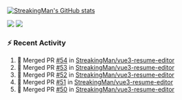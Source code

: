 [![StreakingMan's GitHub stats](https://streakingman-github-readme-stats.vercel.app/api?username=StreakingMan&show_icons=true)](https://github.com/anuraghazra/github-readme-stats)

<p>
  <img src="https://streakingman-github-readme-stats.vercel.app/api/top-langs/?username=StreakingMan&layout=compact&langs_count=8" />
  <img src="https://streakingman-github-readme-stats.vercel.app/api/wakatime?username=StreakingMan&layout=compact&langs_count=8" />
</p>

### :zap: Recent Activity

<!--START_SECTION:activity-->
1. 🎉 Merged PR [#54](https://github.com/StreakingMan/vue3-resume-editor/pull/54) in [StreakingMan/vue3-resume-editor](https://github.com/StreakingMan/vue3-resume-editor)
2. 🎉 Merged PR [#53](https://github.com/StreakingMan/vue3-resume-editor/pull/53) in [StreakingMan/vue3-resume-editor](https://github.com/StreakingMan/vue3-resume-editor)
3. 🎉 Merged PR [#52](https://github.com/StreakingMan/vue3-resume-editor/pull/52) in [StreakingMan/vue3-resume-editor](https://github.com/StreakingMan/vue3-resume-editor)
4. 🎉 Merged PR [#51](https://github.com/StreakingMan/vue3-resume-editor/pull/51) in [StreakingMan/vue3-resume-editor](https://github.com/StreakingMan/vue3-resume-editor)
5. 🎉 Merged PR [#50](https://github.com/StreakingMan/vue3-resume-editor/pull/50) in [StreakingMan/vue3-resume-editor](https://github.com/StreakingMan/vue3-resume-editor)
<!--END_SECTION:activity-->


<!---
StreakingMan/StreakingMan is a ✨ special ✨ repository because its `README.md` (this file) appears on your GitHub profile.
You can click the Preview link to take a look at your changes.
--->


